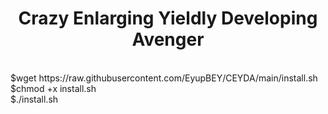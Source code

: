# <h1 align="center">Crazy Enlarging Yieldly Developing Avenger</h1>
  <br />
  $wget https://raw.githubusercontent.com/EyupBEY/CEYDA/main/install.sh
  <br />
  $chmod +x install.sh
  <br />
  $./install.sh
